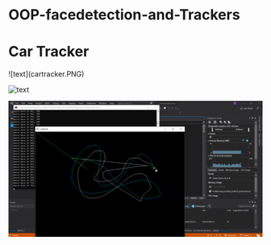 # OOP-facedetection-and-Trackers
<h1>Car Tracker</h1>
![text](cartracker.PNG)


![text](peopletracking.PNG)

![text](mouse.PNG)
